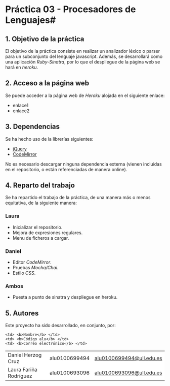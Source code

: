 # Práctica 03 - Procesadores de Lenguajes#
## 1. Objetivo de la práctica ##

El objetivo de la práctica consiste en realizar un analizador léxico o parser para un subconjunto del lenguaje javascript. Además, se desarrollará como una aplicación *Ruby-Sinatra*, por lo que el despliegue de la página web se hará en *heroku*.

## 2. Acceso a la página web ##
Se puede acceder a la página web de *Heroku* alojada en el siguiente enlace:

- enlace1
- enlace2

## 3. Dependencias ##
Se ha hecho uso de la librerías siguientes:

- [jQuery](http://jquery.com/)
- [CodeMirror](http://codemirror.net/)

No es necesario descargar ninguna dependencia externa (vienen incluidas en el repositorio, o están referenciadas de manera online).

## 4. Reparto del trabajo ##

Se ha repartido el trabajo de la práctica, de una manera más o menos equitativa, de la siguiente manera:

### Laura ###
- Inicializar el repositorio.
- Mejora de expresiones regulares.
- Menu de ficheros a cargar.

### Daniel ###
- Editor *CodeMirror*.
- Pruebas *Mocha/Chai*.
- Estilo *CSS*.

### Ambos ###
- Puesta a punto de sinatra y despliegue en heroku.

## 5. Autores ##
Este proyecto ha sido desarrollado, en conjunto, por:

<!-- Tabla -->
<table cellspacing="0">
  <tr  style="background-color: #E3E3E3;">

    <td> <b>Nombre</b> </td>
    <td> <b>Código alu</b> </td>
	<td> <b>Correo electrónico</b> </td>
  </tr>
  <tr style="background-color: #FFFFFF;">
    <td> Daniel Herzog Cruz </td>
    <td> alu0100699494 </td>
	<td> <a href="mailto:alu0100699494@ull.edu.es">alu0100699494@ull.edu.es</a> </td>
  </tr>
  <tr style="background-color: #FFFFFF;">
    <td> Laura Fariña Rodríguez </td>
    <td> alu0100693096 </td>
	<td> <a href="mailto:alu0100693096@ull.edu.es">alu0100693096@ull.edu.es</a> </td>
  </tr>
</table>
<!-- Fin tabla -->